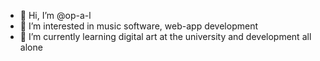 - 👋 Hi, I’m @op-a-l
- 👀 I’m interested in music software, web-app development
- 🌱 I’m currently learning digital art at the university and development all alone

<!---
op-a-l/op-a-l is a ✨ special ✨ repository because its `README.md` (this file) appears on your GitHub profile.
You can click the Preview link to take a look at your changes.
---> 
